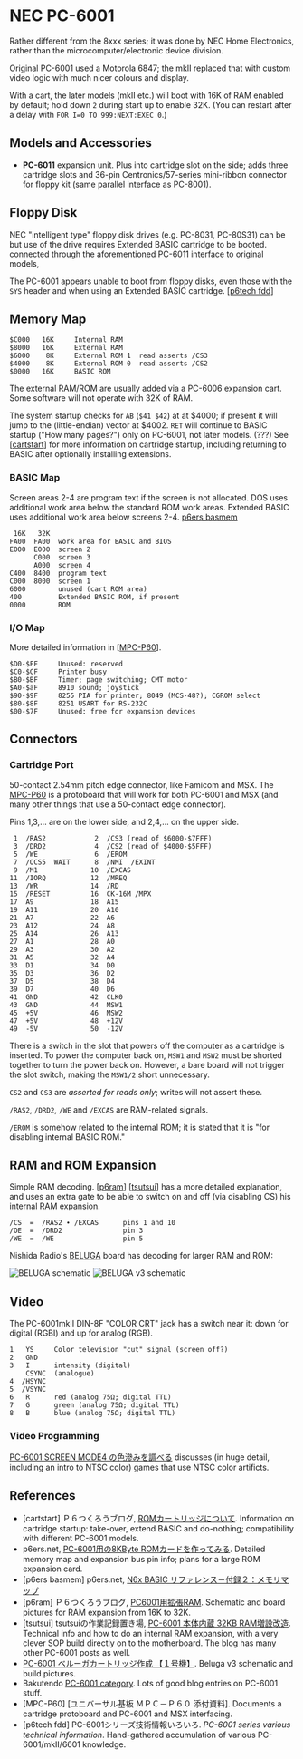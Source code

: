NEC PC-6001
===========

Rather different from the 8xxx series; it was done by NEC Home Electronics,
rather than the microcomputer/electronic device division.

Original PC-6001 used a Motorola 6847; the mkII replaced that with custom
video logic with much nicer colours and display.

With a cart, the later models (mkII etc.) will boot with 16K of RAM enabled
by default; hold down `2` during start up to enable 32K. (You can restart
after a delay with `FOR I=0 TO 999:NEXT:EXEC 0`.)


Models and Accessories
----------------------

- __PC-6011__ expansion unit. Plus into cartridge slot on the side; adds
  three cartridge slots and 36-pin Centronics/57-series mini-ribbon
  connector for floppy kit (same parallel interface as PC-8001).


Floppy Disk
-----------

NEC "intelligent type" floppy disk drives (e.g. PC-8031, PC-80S31) can be
but use of the drive requires Extended BASIC cartridge to be booted.
connected through the aforementioned PC-6011 interface to original models,

The PC-6001 appears unable to boot from floppy disks, even those with the
`SYS` header and when using an Extended BASIC cartridge. [[p6tech fdd]]


Memory Map
----------

    $C000   16K     Internal RAM
    $8000   16K     External RAM
    $6000    8K     External ROM 1  read asserts /CS3
    $4000    8K     External ROM 0  read asserts /CS2
    $0000   16K     BASIC ROM

The external RAM/ROM are usually added via a PC-6006 expansion cart.
Some software will not operate with 32K of RAM.

The system startup checks for `AB` (`$41 $42`) at at $4000; if present it
will jump to the (little-endian) vector at $4002. `RET` will continue to
BASIC startup ("How many pages?") only on PC-6001, not later models. (???)
See [[cartstart]] for more information on cartridge startup, including
returning to BASIC after optionally installing extensions.

### BASIC Map

Screen areas 2-4 are program text if the screen is not allocated.
DOS uses additional work area below the standard ROM work areas.
Extended BASIC uses additional work area below screens 2-4.
[p6ers basmem]

     16K   32K
    FA00  FA00  work area for BASIC and BIOS
    E000  E000  screen 2
          C000  screen 3
          A000  screen 4
    C400  8400  program text
    C000  8000  screen 1
    6000        unused (cart ROM area)
    400         Extended BASIC ROM, if present
    0000        ROM

### I/O Map

More detailed information in [[MPC-P60]].

    $D0-$FF     Unused: reserved
    $C0-$CF     Printer busy
    $B0-$BF     Timer; page switching; CMT motor
    $A0-$aF     8910 sound; joystick
    $90-$9F     8255 PIA for printer; 8049 (MCS-48?); CGROM select
    $80-$8F     8251 USART for RS-232C
    $00-$7F     Unused: free for expansion devices


Connectors
----------

### Cartridge Port

50-contact 2.54mm pitch edge connector, like Famicom and MSX. The [MPC-P60]
is a protoboard that will work for both PC-6001 and MSX (and many other
things that use a 50-contact edge connector).

Pins 1,3,… are on the lower side, and 2,4,… on the upper side.

     1  /RAS2            2  /CS3 (read of $6000-$7FFF)
     3  /DRD2            4  /CS2 (read of $4000-$5FFF)
     5  /WE              6  /EROM
     7  /OCS5  WAIT      8  /NMI  /EXINT
     9  /M1             10  /EXCAS
    11  /IORQ           12  /MREQ
    13  /WR             14  /RD
    15  /RESET          16  CK-16M /MPX
    17  A9              18  A15
    19  A11             20  A10
    21  A7              22  A6
    23  A12             24  A8
    25  A14             26  A13
    27  A1              28  A0
    29  A3              30  A2
    31  A5              32  A4
    33  D1              34  D0
    35  D3              36  D2
    37  D5              38  D4
    39  D7              40  D6
    41  GND             42  CLK0
    43  GND             44  MSW1
    45  +5V             46  MSW2
    47  +5V             48  +12V
    49  -5V             50  -12V

There is a switch in the slot that powers off the computer as a cartridge
is inserted. To power the computer back on, `MSW1` and `MSW2` must be
shorted together to turn the power back on. However, a bare board will not
trigger the slot switch, making the `MSW1/2` short unnecessary.

`CS2` and `CS3` are _asserted for reads only_; writes will not assert these.

`/RAS2`, `/DRD2`, `/WE` and `/EXCAS` are RAM-related signals.

`/EROM`  is somehow related to the internal ROM; it is stated that it is
"for disabling internal BASIC ROM."


RAM and ROM Expansion
---------------------

Simple RAM decoding. [[p6ram]] [[tsutsui]] has a more detailed explanation,
and uses an extra gate to be able to switch on and off (via disabling CS)
his internal RAM expansion.

    /CS  =  /RAS2 ∙ /EXCAS      pins 1 and 10
    /OE  =  /DRD2               pin 3
    /WE  =  /WE                 pin 5

Nishida Radio's [BELUGA] board has decoding for larger RAM and ROM:

<img src="6001beluga.jpg" alt="BELUGA schematic"/>
<img src="6001beluga_ver3.png" alt="BELUGA v3 schematic"/>


Video
-----

The PC-6001mkII DIN-8F "COLOR CRT" jack has a switch near it:
down for digital (RGBI) and up for analog (RGB).

    1   YS     Color television "cut" signal (screen off?)
    2   GND
    3   I      intensity (digital)
        CSYNC  (analogue)
    4  /HSYNC
    5  /VSYNC
    6   R      red (analog 75Ω; digital TTL)
    7   G      green (analog 75Ω; digital TTL)
    8   B      blue (analog 75Ω; digital TTL)

### Video Programming

[PC-6001 SCREEN MODE4 の色滲みを調べる][vid4] discusses (in huge detail,
including an intro to NTSC color) games that use NTSC color artificts.


References
----------

- \[cartstart] Ｐ６つくろうブログ, [ROMカートリッジについて][cartstart].
  Information on cartridge startup: take-over, extend BASIC and do-nothing;
  compatibility with different PC-6001 models.
- p6ers.net, [PC-6001用の8KByte ROMカードを作ってみる][p6ers ROM]. Detailed
  memory map and expansion bus pin info; plans for a large ROM expansion
  card.
- \[p6ers basmem] p6ers.net, [N6x BASIC リファレンス－付録２：メモリマップ
  ][p6ers basmem]
- \[p6ram] Ｐ６つくろうブログ, [PC6001用拡張RAM][p6ram]. Schematic and
  board pictures for RAM expansion from 16K to 32K.
- \[tsutsui] tsutsuiの作業記録置き場, [PC-6001 本体内蔵 32KB
  RAM増設改造][tsutsui]. Technical info and how to do an internal RAM
  expansion, with a very clever SOP build directly on to the motherboard.
  The blog has many other PC-6001 posts as well.
- [PC-6001 ベルーガカートリッジ作成 【１号機】][bt beluga]. Beluga v3
  schematic and build pictures.
- Bakutendo [PC-6001 category][bt pc6001]. Lots of good blog entries on
  PC-6001 stuff.
- \[MPC-P60] [ユニバーサル基板 ＭＰＣ－Ｐ６０ 添付資料]. Documents a
  cartridge protoboard and PC-6001 and MSX interfacing.
- \[p6tech fdd] PC-6001シリーズ技術情報いろいろ. _PC-6001 series various
  technical information_.
  Hand-gathered accumulation of various PC-6001/mkII/6601 knowledge.



<!-------------------------------------------------------------------->
[BELUGA]: http://tulip-house.ddo.jp/digital/BELUGA/
[MPC-P60]: http://madlabo.oops.jp/NEW/supp/20141006-16A.pdf
[bt beluga]: https://bakutendo.net/blog-entry-287.html
[bt pc6001]: https://bakutendo.net/blog-entry-category/pc-6001
[cartstart]: http://sbeach.seesaa.net/article/394230579.html
[p6ers ROM]: http://p6ers.net/mm/pc-6001/dev/flashromcard/8k.html
[p6ers basmem]: http://p6ers.net/hashi/furoku2.html
[p6ram]: http://sbeach.seesaa.net/article/387861385.html
[p6tech fdd]: http://000.la.coocan.jp/p6/tech.html#auto_fd
[tsutsui]: https://ch.nicovideo.jp/tsutsui/blomaga/ar1315944
[vid4]: http://p6ers.net/mm/pc-6001/dev/screen4color/

